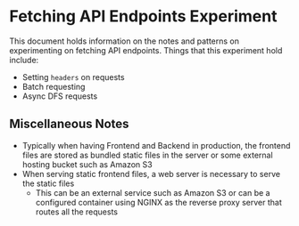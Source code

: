 # Fetching API Endpoints Experiment

This document holds information on the notes and patterns on experimenting on fetching API endpoints.
Things that this experiment hold include:
* Setting `headers` on requests
* Batch requesting
* Async DFS requests

## Miscellaneous Notes

* Typically when having Frontend and Backend in production, the frontend files are stored as bundled static files in the server or some external hosting bucket such as Amazon S3
* When serving static frontend files, a web server is necessary to serve the static files
    * This can be an external service such as Amazon S3 or can be a configured container using NGINX as the reverse proxy server that routes all the requests